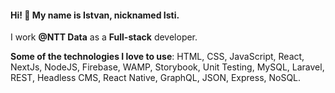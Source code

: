 
#### Hi! 👋 My name is Istvan, nicknamed Isti.

I work **@NTT Data** as a **Full-stack** developer.

**Some of the technologies I love to use**:
HTML, CSS, JavaScript, React, NextJs, NodeJS, Firebase, WAMP, Storybook, Unit Testing, MySQL, Laravel, REST, Headless CMS, React Native, GraphQL, JSON, Express, NoSQL.
